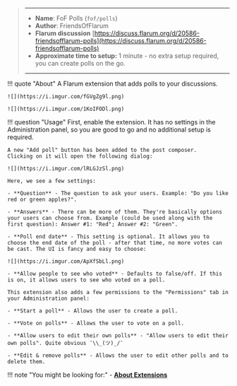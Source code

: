 > ---
> - **Name**: FoF Polls (`fof/polls`)
> - **Author**: FriendsOfFlarum
> - **Flarum discussion** [https://discuss.flarum.org/d/20586-friendsofflarum-polls](https://discuss.flarum.org/d/20586-friendsofflarum-polls)
> - **Approximate time to setup:** 1 minute - no extra setup required, you can create polls on the go.
>
> ---

!!! quote "About"
    A Flarum extension that adds polls to your discussions.

    ![](https://i.imgur.com/fGVgZg9l.png)

    ![](https://i.imgur.com/1KoIFODl.png)

!!! question "Usage"
    First, enable the extension. It has no settings in the Administration panel, so you are good to go and no additional setup is required.

    A new "Add poll" button has been added to the post composer.
    Clicking on it will open the following dialog:

    ![](https://i.imgur.com/lRLGJzSl.png)

    Here, we see a few settings:

    - **Question** - The question to ask your users. Example: "Do you like red or green apples?".

    - **Answers** - There can be more of them. They're basically options your users can choose from. Example (could be used along with the first question): Answer #1: "Red"; Answer #2: "Green".

    - **Poll end date** - This setting is optional. It allows you to choose the end date of the poll - after that time, no more votes can be cast. The UI is fancy and easy to choose:

    ![](https://i.imgur.com/ApXfSbLl.png)

    - **Allow people to see who voted** - Defaults to false/off. If this is on, it allows users to see who voted on a poll.

    This extension also adds a few permissions to the "Permissions" tab in your Administration panel:

    - **Start a poll** - Allows the user to create a poll.

    - **Vote on polls** - Allows the user to vote on a poll.

    - **Allow users to edit their own polls** - "Allow users to edit their own polls". Quite obvious ¯\\_(ツ)_/¯

    - **Edit & remove polls** - Allows the user to edit other polls and to delete them.

!!! note "You might be looking for:"
    - **[About Extensions](/docs/how-to/extensions/about-extensions/)**
